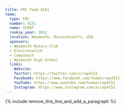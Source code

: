 ```yaml
---
title: FRC Team 4151
team:
  type: FRC
  number: 4151
  name: SCRAP
  rookie_year: 2012
  location: Weymouth, Massachusetts, USA
  sponsors:
  - Weymouth Rotary Club
  - Electroswitch
  - Computech
  - Weymouth High School
  links:
    Website: 
    Twitter: https://twitter.com/scrap4151
    Facebook: https://www.facebook.com/teamscrap4151
    YouTube: https://www.youtube.com/teamscrap4151
    Instagram: https://www.instagram.com/scrap4151
---
```


{% include remove_this_line_and_add_a_paragraph %}